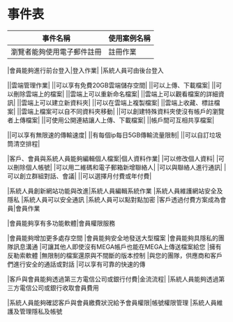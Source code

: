 # 事件表
|事件名稱|使用案例名稱|
|-------|-----------|
|瀏覽者能夠使用電子郵件註冊|註冊作業

|會員能夠進行前台登入|登入作業|
|系統人員可由後台登入

||雲端管理作業|
||可以享有免費20GB雲端儲存空間|
||可以上傳、下載檔案|
||可以刪除雲端上的檔案|
||雲端上可以重新命名檔案|
||雲端上可以觀看檔案的詳細資訊|
||雲端上可以建立新資料夾|
||可以在雲端上複製檔案|
||雲端上收藏、標註檔案|
||雲端上檔案可以自不同資料夾移動|
||可以創建特殊資料夾使沒有帳戶的瀏覽者上傳檔案|
||可使用公開連結讓人上傳、下載檔案|
||帳戶間可互相共享檔案|

||可以享有無限速的傳輸速度|
||有每個ip每日5GB傳輸流量限制|
||可以自訂垃圾筒清空排程|

|客戶、會員與系統人員能夠編輯個人檔案|個人資料作業|
|可以修改個人資料|
|可以刪除個人帳號|
|可以用二維碼和電子郵箱新增聯絡人|
|可以與聯絡人進行通訊|
|可以創立群組對話、會議|
||可以選擇月付費或年付費|

|系統人員創新網站功能與改進|系統人員編輯系統作業
|系統人員維護網站安全及隱私
|系統人員可以安全通訊
|系統人員可以點對點加密
|客戶透過付費方案成為會員|會員作業

|會員能夠享有多功能軟體|會員權限服務

|會員能夠增加更多處存空間
|會員能夠安全地發送大型檔案
|會員能夠具隱私的團隊訊息溝通
|可讓其他人即使沒有MEGA帳戶也能在MEGA上傳送檔案給您
|擁有反勒索軟體
|無限制的檔案還原與不間斷的版本控制
|與您的團隊，供應商和客戶們進行安全的通話或對話
|可以享有可靠的快速的傳

|客戶與會員能夠透過第三方電信公司或銀行付費|金流流程|
|系統人員能夠透過第三方電信公司或銀行收取會員費用

|系統人員能夠確認客戶與會員繳費狀況給予會員權限|帳號權限管理
|系統人員維護及管理隱私及帳號
